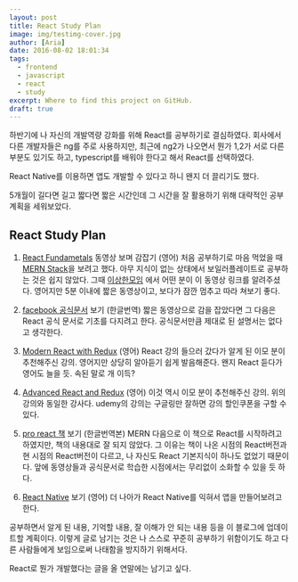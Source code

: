 ```yaml
---
layout: post
title: React Study Plan
image: img/testimg-cover.jpg
author: [Aria]
date: 2016-08-02 18:01:34
tags:
  - frontend
  - javascript
  - react
  - study
excerpt: Where to find this project on GitHub.
draft: true
---
```


하반기에 나 자신의 개발역량 강화를 위해 React를 공부하기로 결심하였다.
회사에서 다른 개발자들은 ng를 주로 사용하지만, 최근에 ng2가 나오면서 뭔가 1,2가
서로 다른 부분도 있기도 하고, typescript를 배워야 한다고 해서 React를 선택하였다.

React Native를 이용하면 앱도 개발할 수 있다고 하니 왠지 더 끌리기도 했다.

5개월이 길다면 길고 짧다면 짧은 시간인데 그 시간을 잘 활용하기 위해 대략적인
공부 계획을 세워보았다.

## React Study Plan
1.  [React Fundametals](https://egghead.io/courses/react-fundamentals) 동영상 보며 감잡기 (영어)
처음 공부하기로 마음 먹었을 때 [MERN Stack](http://mern.io)을 보려고 했다.
아무 지식이 없는 상태에서 보일러플레이트로 공부하는 것은 쉽지 않았다. 
그때 [이상한모임](https://docs.google.com/forms/d/e/1FAIpQLSdLhE3lZ8YqJz4F_2KLkKvm8Jg4g0BRFXEoTeyCuMv2LFW2_A/viewform?c=0&w=1) 에서 어떤 분이 이 동영상 링크를 알려주셨다. 
영어지만 5분 이내에 짧은 동영상이고, 보다가 잠깐 멈추고 따라 쳐보기 좋다.

2. [facebook 공식문서](https://facebook.github.io/react/docs/getting-started-ko-KR.html) 보기 (한글번역)
짧은 동영상으로 감을 잡았다면 그 다음은 React 공식 문서로 기초를 다지려고 한다.
공식문서만큼 제대로 된 설명서는 없다고 생각한다.

3. [Modern React with Redux](https://www.udemy.com/react-redux/learn/v4/overview) (영어)
React 강의 들으러 갔다가 알게 된 이모 분이 추천해주신 강의. 영어지만 상당히 알아듣기 쉽게 발음해준다.
왠지 React 듣다가 영어도 늘을 듯. 속된 말로 개 이득?

4. [Advanced React and Redux](https://www.udemy.com/react-redux-tutorial/learn/v4/overview) (영어)
이것 역시 이모 분이 추천해주신 강의. 위의 강의와 동일한 강사다. 
udemy의 강의는 구글링만 잘하면 강의 할인쿠폰을 구할 수 있다. 

5. [pro react 책](http://www.aladin.co.kr/shop/wproduct.aspx?ItemId=84599144) 보기 (한글번역본)
MERN 다음으로 이 책으로 React를 시작하려고 하였지만, 책의 내용대로 잘 되지 않았다. 
그 이유는 책이 나온 시점의 React버전과 현 시점의 React버전이 다르고, 
나 자신도 React 기본지식이 하나도 없었기 때문이다.
앞에 동영상들과 공식문서로 학습한 시점에서는 무리없이 소화할 수 있을 듯 하다.

6. [React Native](https://facebook.github.io/react-native/docs/getting-started.html#content) 보기 (영어)
더 나아가 React Native를 익혀서 앱을 만들어보려고 한다.

공부하면서 알게 된 내용, 기억할 내용, 잘 이해가 안 되는 내용 등을 이 블로그에 업데이트할 계획이다.
이렇게 글로 남기는 것은 나 스스로 꾸준히 공부하기 위함이기도 하고 다른 사람들에게 보임으로써 나태함을
방지하기 위해서다. 

React로 뭔가 개발했다는 글을 올 연말에는 남기고 싶다.
